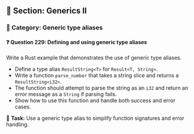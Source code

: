 ## 📘 Section: Generics II  
### 🔹 Category: Generic type aliases  
#### ❓ Question 229: Defining and using generic type aliases

Write a Rust example that demonstrates the use of generic type aliases.

- Define a type alias `ResultString<T>` for `Result<T, String>`.
- Write a function `parse_number` that takes a string slice and returns a `ResultString<i32>`.
- The function should attempt to parse the string as an `i32` and return an error message as a `String` if parsing fails.
- Show how to use this function and handle both success and error cases.

🔧 **Task:** Use a generic type alias to simplify function signatures and error handling.
